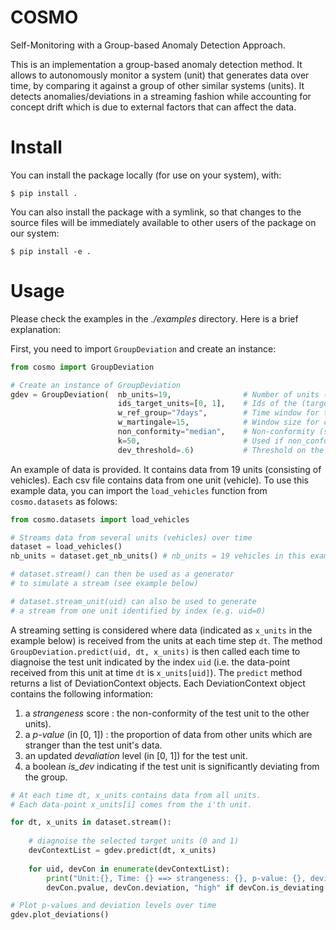 # COSMO
Self-Monitoring with a Group-based Anomaly Detection Approach.

This is an implementation a group-based anomaly detection method. It allows to autonomously monitor a system (unit) that generates data over time, by comparing it against a group of other similar systems (units). It detects anomalies/deviations in a streaming fashion while accounting for concept drift which is due to external factors that can affect the data.

# Install
You can install the package locally (for use on your system), with:
```
$ pip install .
```

You can also install the package with a symlink, so that changes to the source files will be immediately available to other users of the package on our system:
```
$ pip install -e .
```

# Usage
Please check the examples in the *./examples* directory. Here is a brief explanation:

First, you need to import `GroupDeviation` and create an instance:
```python
from cosmo import GroupDeviation

# Create an instance of GroupDeviation
gdev = GroupDeviation(  nb_units=19,                # Number of units (vehicles)
                        ids_target_units=[0, 1],    # Ids of the (target) units to diagnoise
                        w_ref_group="7days",        # Time window for the reference group
                        w_martingale=15,            # Window size for computing the deviation level
                        non_conformity="median",    # Non-conformity (strangeness) measure: "median" or "knn"
                        k=50,                       # Used if non_conformity is "knn"
                        dev_threshold=.6)           # Threshold on the deviation level
```

An example of data is provided. It contains data from 19 units (consisting of vehicles). Each csv file contains data from one unit (vehicle). To use this example data, you can import the `load_vehicles` function from `cosmo.datasets` as folows:
```python
from cosmo.datasets import load_vehicles

# Streams data from several units (vehicles) over time
dataset = load_vehicles()
nb_units = dataset.get_nb_units() # nb_units = 19 vehicles in this example

# dataset.stream() can then be used as a generator
# to simulate a stream (see example below)

# dataset.stream_unit(uid) can also be used to generate 
# a stream from one unit identified by index (e.g. uid=0)
```

A streaming setting is considered where data (indicated as `x_units` in the example below) is received from the units at each time step `dt`. The method `GroupDeviation.predict(uid, dt, x_units)` is then called each time to diagnoise the test unit indicated by the index `uid` (i.e. the data-point received from this unit at time `dt` is `x_units[uid]`). The `predict` method returns a list of DeviationContext objects. Each DeviationContext object contains the following information:
1. a *strangeness* score : the non-conformity of the test unit to the other units).
2. a *p-value* (in [0, 1]) : the proportion of data from other units which are stranger than the test unit's data.
3. an updated *devaliation* level (in [0, 1]) for the test unit.
4. a boolean *is_dev* indicating if the test unit is significantly deviating from the group.
```python
# At each time dt, x_units contains data from all units.
# Each data-point x_units[i] comes from the i'th unit.

for dt, x_units in dataset.stream():
    
    # diagnoise the selected target units (0 and 1)
    devContextList = gdev.predict(dt, x_units)
    
    for uid, devCon in enumerate(devContextList):
        print("Unit:{}, Time: {} ==> strangeness: {}, p-value: {}, deviation: {} ({})".format(uid, dt, devCon.strangeness, 
        devCon.pvalue, devCon.deviation, "high" if devCon.is_deviating else "low"))

# Plot p-values and deviation levels over time
gdev.plot_deviations()

```
